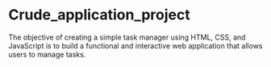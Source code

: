 # Crude_application_project
The objective of creating a simple task manager using HTML, CSS, and JavaScript is to build a functional and interactive web application that allows users to manage tasks.
